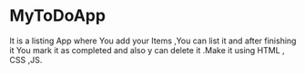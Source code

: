# MyToDoApp
It is a listing App where You add your Items ,You can list it and after finishing it You mark it as completed and also y can delete it .Make it using  HTML , CSS ,JS. 

